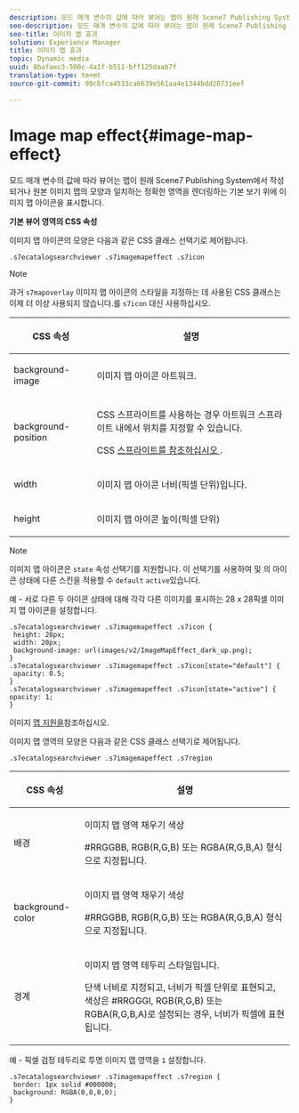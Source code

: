 ```yaml
---
description: 모드 매개 변수의 값에 따라 뷰어는 맵이 원래 Scene7 Publishing System에서 작성되거나 원본 이미지 맵의 모양과 일치하는 정확한 영역을 렌더링하는 기본 보기 위에 이미지 맵 아이콘을 표시합니다.
seo-description: 모드 매개 변수의 값에 따라 뷰어는 맵이 원래 Scene7 Publishing System에서 작성되거나 원본 이미지 맵의 모양과 일치하는 정확한 영역을 렌더링하는 기본 보기 위에 이미지 맵 아이콘을 표시합니다.
seo-title: 이미지 맵 효과
solution: Experience Manager
title: 이미지 맵 효과
topic: Dynamic media
uuid: 8bafaec3-500c-4a1f-b511-bff125daab7f
translation-type: tm+mt
source-git-commit: 90cbfca4533ca6639e561aa4e1344bdd20731eef

---
```



# Image map effect{#image-map-effect}

모드 매개 변수의 값에 따라 뷰어는 맵이 원래 Scene7 Publishing System에서 작성되거나 원본 이미지 맵의 모양과 일치하는 정확한 영역을 렌더링하는 기본 보기 위에 이미지 맵 아이콘을 표시합니다.

<!--<a id="section_061E550C1C1D4DB2BD663A898895B38C"></a>-->

**기본 뷰어 영역의 CSS 속성**

이미지 맵 아이콘의 모양은 다음과 같은 CSS 클래스 선택기로 제어됩니다.

```
.s7ecatalogsearchviewer .s7imagemapeffect .s7icon
```

>[!NOTE]
>
>과거 `s7mapoverlay` 이미지 맵 아이콘의 스타일을 지정하는 데 사용된 CSS 클래스는 이제 더 이상 사용되지 않습니다.를 `s7icon` 대신 사용하십시오.

<table id="table_94EE3F5BBE4547C0B4943471CEE7EDE4"> 
 <thead> 
  <tr> 
   <th colname="col1" class="entry"> <p> CSS 속성 </p> </th> 
   <th colname="col2" class="entry"> <p>설명 </p> </th> 
  </tr> 
 </thead>
 <tbody> 
  <tr> 
   <td colname="col1"> <p> <span class="codeph"> background-image </span> </p> </td> 
   <td colname="col2"> <p>이미지 맵 아이콘 아트워크. </p> </td> 
  </tr> 
  <tr> 
   <td colname="col1"> <p> <span class="codeph"> background-position </span> </p> </td> 
   <td colname="col2"> <p> CSS 스프라이트를 사용하는 경우 아트워크 스프라이트 내에서 위치를 지정할 수 있습니다. </p> <p>CSS <a href="../../../c-html5-s7-aem-asset-viewers/c-html5-ecatsearch-viewer-about/c-html5-ecatsearch-viewer-customizingviewer/c-html5-ecatsearch-viewer-customizingviewer.md#section-9d570f95eb2443aca74c1b02f6e89aff" format="dita" scope="local"> 스프라이트를 참조하십시오 </a>. </p> </td> 
  </tr> 
  <tr> 
   <td colname="col1"> <p> <span class="codeph"> width </span> </p> </td> 
   <td colname="col2"> <p>이미지 맵 아이콘 너비(픽셀 단위)입니다. </p> </td> 
  </tr> 
  <tr> 
   <td colname="col1"> <p> <span class="codeph"> height </span> </p> </td> 
   <td colname="col2"> <p>이미지 맵 아이콘 높이(픽셀 단위) </p> </td> 
  </tr> 
 </tbody> 
</table>

>[!NOTE]
>
>이미지 맵 아이콘은 `state` 속성 선택기를 지원합니다. 이 선택기를 사용하여 및 의 아이콘 상태에 다른 스킨을 적용할 수 `default` `active`있습니다.

예 - 서로 다른 두 아이콘 상태에 대해 각각 다른 이미지를 표시하는 28 x 28픽셀 이미지 맵 아이콘을 설정합니다.

```
.s7ecatalogsearchviewer .s7imagemapeffect .s7icon { 
 height: 28px; 
 width: 28px;  
 background-image: url(images/v2/ImageMapEffect_dark_up.png); 
} 
.s7ecatalogsearchviewer .s7imagemapeffect .s7icon[state="default"] { 
 opacity: 0.5; 
} 
.s7ecatalogsearchviewer .s7imagemapeffect .s7icon[state="active"] { 
opacity: 1; 
}
```

이미지 [맵 지원을](../../../c-html5-s7-aem-asset-viewers/c-html5-20-ecatalog-viewer-about/c-html5-20-ecatalog-image-map-support.md#concept-28759efae5014a1fa8b0fb14dc26812a)참조하십시오.

이미지 맵 영역의 모양은 다음과 같은 CSS 클래스 선택기로 제어됩니다.

```
.s7ecatalogsearchviewer .s7imagemapeffect .s7region
```

<table id="table_1FF98CE842604AAABD838FF528CDC4EF"> 
 <thead> 
  <tr> 
   <th colname="col1" class="entry"> <p> CSS 속성 </p> </th> 
   <th colname="col2" class="entry"> <p>설명 </p> </th> 
  </tr> 
 </thead>
 <tbody> 
  <tr> 
   <td colname="col1"> <p> <span class="codeph"> 배경 </span> </p> </td> 
   <td colname="col2"> <p> 이미지 맵 영역 채우기 색상 </p> <p>#RRGGBB, RGB(R,G,B) 또는 RGBA(R,G,B,A) 형식으로 지정됩니다. </p> </td> 
  </tr> 
  <tr> 
   <td colname="col1"> <p> <span class="codeph"> background-color </span> </p> </td> 
   <td colname="col2"> <p> 이미지 맵 영역 채우기 색상 </p> <p>#RRGGBB, RGB(R,G,B) 또는 RGBA(R,G,B,A) 형식으로 지정됩니다. </p> </td> 
  </tr> 
  <tr> 
   <td colname="col1"> <p> <span class="codeph"> 경계 </span> </p> </td> 
   <td colname="col2"> <p> 이미지 맵 영역 테두리 스타일입니다. </p> <p>단색 <span class="codeph"><span class="varname"> 너비로 지정되고, </span> 너비가 픽셀 단위로 표현되고, <span class="varname"> 색상은 #RRGGGI, RGB(R,G,B) 또는 RGBA(R,G,B,A)로 설정되는 경우, </span> 너비가 </span><span class="codeph"> <span class="varname"> </span> </span> <span class="codeph"> <span class="varname"> </span> </span> 픽셀에 표현됩니다. </p> </td> 
  </tr> 
 </tbody> 
</table>

예 - 픽셀 검정 테두리로 투명 이미지 맵 영역을 `1` 설정합니다.

```
.s7ecatalogsearchviewer .s7imagemapeffect .s7region { 
 border: 1px solid #000000; 
 background: RGBA(0,0,0,0);  
}
```

